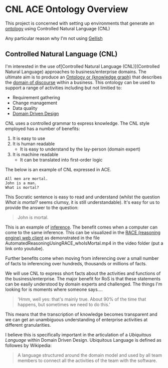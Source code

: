 # CNL ACE Ontology Overview

This project is concerned with setting up environments that generate an [ontology](https://en.wikipedia.org/wiki/Ontology_(information_science)) using Controlled Natural Language (CNL)

Any particular reason why I'm not using [Gellish](http://www.gellish.net/)

## Controlled Natural Language (CNL)

I'm interested in the use of[Controlled Natural Language (CNL)](Controlled Natural Language) approaches to business/enterprise domains. The ultimate aim is to produce an [Ontology or (knowledge graph)](https://en.wikipedia.org/wiki/Ontology_(information_science)) that describes the [domain of discourse](https://en.wikipedia.org/wiki/Domain_of_discourse) within a business. This ontology can be used to support a range of activities including but not limitied to:

* Requirement gathering
* Change management
* Data quality
* [Domain Driven Design](https://en.wikipedia.org/wiki/Domain-driven_design)

CNL uses a controlled grammar to express knowledge. The CNL style employed has a number of benefits:

1. It is easy to use
1. It is human readable
    * It is easy to understand by the lay-person (domain expert)
1. It is machine readable
    * It can be translated into first-order logic

The below is an example of CNL expressed in ACE.

```CNL
All men are mortal.
John is a man.
What is mortal?

```

This Socratic sentence is easy to read and understand (whilst the question *What is mortal?* seems clumsy, it is still understandable). It's easy for us to provide the answer to the question:

> John is mortal. 

This is an example of [inference](https://en.wikipedia.org/wiki/Inference). The benefit comes when a computer can come to the same inference. This can be visualized in the [RACE (reasoning engine) web client](http://attempto.ifi.uzh.ch/race/) as demonstrated in the file AutomatedReasoningUsingRACE_whoIsMortal.mp4 in the video folder (put a link onto youtube).

Further benefits come when moving from inferencing over a small number of facts to inferencing over hundreds, thousands or millions of facts. 

We will use CNL to express short facts about the activities and functions of the business/enterprise. The major benefit for RoS is that these statements can be easily understood by domain experts and challenged. The things I'm looking for is moments where someone says....

> 'Hmm, well yes: that's mainly true. About 90% of the time that happens, but sometimes we need to do this.'

This means that the transcription of knowledge becomes transparent and we can get an unambiguous understanding of enterprise activities at different granularities. 

I believe this is specifically important in the articulation of a *Ubiquitous Language* within Domain Driven Design. Ubiquitous Language is defined as followes by Wikipedia:

> A language structured around the domain model and used by all team members to connect all the activities of the team with the software.

